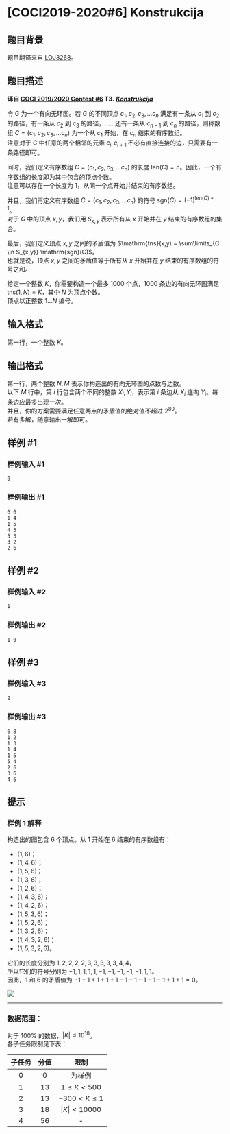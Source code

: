 # [COCI2019-2020#6] Konstrukcija

## 题目背景

题目翻译来自 [LOJ3268](https://loj.ac/problem/3268)。

## 题目描述

**译自 [COCI 2019/2020 Contest #6](https://hsin.hr/coci/archive/2019_2020/) T3.** ***[Konstrukcija](https://hsin.hr/coci/archive/2019_2020/contest6_tasks.pdf)***

令 $G$ 为一个有向无环图。若 $G$ 的不同顶点 $c_1,c_2,c_3,\ldots c_n$ 满足有一条从 $c_1$ 到 $c_2$ 的路径，有一条从 $c_2$ 到 $c_3$ 的路径，……还有一条从 $c_{n-1}$ 到 $c_n$ 的路径，则称数组 $C = (c_1,c_2,c_3,\ldots c_n)$ 为一个从 $c_1$ 开始，在 $c_n$ 结束的有序数组。  
注意对于 $C$ 中任意的两个相邻的元素 $c_i,c_{i+1}$ 不必有直接连接的边，只需要有一条路径即可。

同时，我们定义有序数组 $C = (c_1,c_2,c_3,\ldots c_n)$ 的长度 $\mathrm{len}(C) = n$。因此，一个有序数组的长度即为其中包含的顶点个数。  
注意可以存在一个长度为 $1$，从同一个点开始并结束的有序数组。

并且，我们再定义有序数组 $C = (c_1,c_2,c_3,\ldots c_n)$ 的符号 $\mathrm{sgn}(C) = (-1)^{\mathrm{len}(C)+1}$。  
对于 $G$ 中的顶点 $x,y$，我们用 $S_{x,y}$ 表示所有从 $x$ 开始并在 $y$ 结束的有序数组的集合。

最后，我们定义顶点 $x,y$ 之间的矛盾值为 $\mathrm{tns}(x,y) = \sum\limits_{C \in S_{x,y}} \mathrm{sgn}(C)$。  
也就是说，顶点 $x,y$ 之间的矛盾值等于所有从 $x$ 开始并在 $y$ 结束的有序数组的符号之和。

给定一个整数 $K$，你需要构造一个最多 $1000$ 个点，$1000$ 条边的有向无环图满足 $\mathrm{tns}(1,N) = K$，其中 $N$ 为顶点个数。  
顶点以正整数 $1\ldots N$ 编号。

## 输入格式

第一行，一个整数 $K$。

## 输出格式

第一行，两个整数 $N,M$ 表示你构造出的有向无环图的点数与边数。  
以下 $M$ 行中，第 $i$ 行包含两个不同的整数 $X_i,Y_i$，表示第 $i$ 条边从 $X_i$ 连向 $Y_i$。每条边应最多出现一次。  
并且，你的方案需要满足任意两点的矛盾值的绝对值不超过 $2^{80}$。  
若有多解，随意输出一解即可。

## 样例 #1

### 样例输入 #1

```
0
```

### 样例输出 #1

```
6 6
1 4
1 5
4 3
5 3
3 2
2 6
```

## 样例 #2

### 样例输入 #2

```
1
```

### 样例输出 #2

```
1 0
```

## 样例 #3

### 样例输入 #3

```
2
```

### 样例输出 #3

```
6 8
1 2
1 3
1 4
1 5
5 4
2 6
3 6
4 6
```

## 提示

### 样例 1 解释
构造出的图包含 $6$ 个顶点。从 $1$ 开始在 $6$ 结束的有序数组有：

- $(1, 6)$；
- $(1, 4, 6)$；
- $(1, 5, 6)$；
- $(1, 3, 6)$；
- $(1, 2, 6)$；
- $(1, 4, 3, 6)$；
- $(1, 4, 2, 6)$；
- $(1, 5, 3, 6)$；
- $(1, 5, 2, 6)$；
- $(1, 3, 2, 6)$；
- $(1, 4, 3, 2, 6)$；
- $(1, 5, 3, 2, 6)$。
  

它们的长度分别为 $1, 2, 2, 2, 2, 3, 3, 3, 3, 3, 4, 4$，  
所以它们的符号分别为 $-1, 1, 1, 1, 1,-1,-1,-1,-1,-1, 1, 1$。  
因此，$1$ 和 $6$ 的矛盾值为 $-1 + 1 + 1 + 1 + 1 - 1 - 1 - 1 - 1 - 1 + 1 + 1 = 0$。

![](https://cdn.luogu.com.cn/upload/image_hosting/5k7lbjtc.png)

-----

### 数据范围：


对于 $100\%$ 的数据，$|K| \le 10^{18}$。  
各子任务限制见下表：

| 子任务 | 分值 |           限制           |
| :----: | :--: | :----------------------: |
|  $0$   | $0$  |          为样例          |
|  $1$   | $13$ |     $1 \le K < 500$      |
|  $2$   | $13$ |     $-300 < K \le 1$     |
|  $3$   | $18$ | $\lvert K\rvert < 10000$ |
|  $4$   | $56$ |            -             |